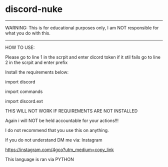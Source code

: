 # discord-nuke

***********************************************************************************************
WARNING: This is for educational purposes only, I am NOT responsible for what you do with this.
***********************************************************************************************


HOW TO USE:

Please go to line 1 in the scrpit and enter dicord token if it stil fails
		go to line 2 in the scrpit and enter prefix


Install the requirements below:

import discord

import commands

import discord.ext

THIS WILL NOT WORK IF REQUIREMENTS ARE NOT INSTALLED






Again i will NOT be held accountable for your actions!!!




I do not recommend that you use this on anything.

If you do not understand DM me via: Instagram

https://instagram.com/4gco?utm_medium=copy_link

This language is ran via PYTHON
